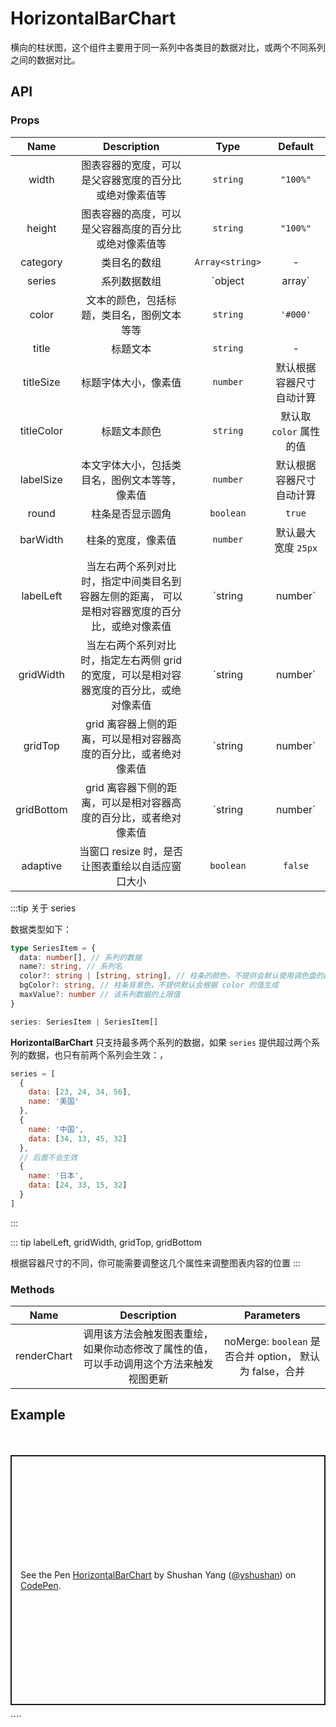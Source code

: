 # HorizontalBarChart

横向的柱状图，这个组件主要用于同一系列中各类目的数据对比，或两个不同系列之间的数据对比。

## API

### Props

|    Name    |                                           Description                                           |       Type        |         Default          |
| :--------: | :---------------------------------------------------------------------------------------------: | :---------------: | :----------------------: |
|   width    |                     图表容器的宽度，可以是父容器宽度的百分比或绝对像素值等                      |     `string`      |         `"100%"`         |
|   height   |                     图表容器的高度，可以是父容器高度的百分比或绝对像素值等                      |     `string`      |         `"100%"`         |
|  category  |                                          类目名的数组                                           |  `Array<string>`  |            -             |
|   series   |                                          系列数据数组                                           | `object | array`  |            -             |
|   color    |                           文本的颜色，包括标题，类目名，图例文本等等                            |     `string`      |         `'#000'`         |
|   title    |                                            标题文本                                             |     `string`      |            -             |
| titleSize  |                                      标题字体大小，像素值                                       |     `number`      | 默认根据容器尺寸自动计算 |
| titleColor |                                          标题文本颜色                                           |     `string`      | 默认取 `color` 属性的值  |
| labelSize  |                         本文字体大小，包括类目名，图例文本等等，像素值                          |     `number`      | 默认根据容器尺寸自动计算 |
|   round    |                                        柱条是否显示圆角                                         |     `boolean`     |          `true`          |
|  barWidth  |                                       柱条的宽度，像素值                                        |     `number`      |   默认最大宽度 `25px`    |
| labelLeft  | 当左右两个系列对比时，指定中间类目名到容器左侧的距离， 可以是相对容器宽度的百分比，或绝对像素值 | `string | number` |          `46%`           |
| gridWidth  |    当左右两个系列对比时，指定左右两侧 grid 的宽度，可以是相对容器宽度的百分比，或绝对像素值     | `string | number` |          `37%`           |
|  gridTop   |                grid 离容器上侧的距离，可以是相对容器高度的百分比，或者绝对像素值                | `string | number` |            -             |
| gridBottom |                grid 离容器下侧的距离，可以是相对容器高度的百分比，或者绝对像素值                | `string | number` |            -             |
|  adaptive  |                        当窗口 resize 时，是否让图表重绘以自适应窗口大小                         |     `boolean`     |         `false`          |

:::tip 关于 series

数据类型如下：

```ts
type SeriesItem = {
  data: number[], // 系列的数据
  name?: string, // 系列名
  color?: string | [string, string], // 柱条的颜色，不提供会默认使用调色盘的颜色，若提供一个数组，则显示渐变色
  bgColor?: string, // 柱条背景色，不提供默认会根据 color 的值生成
  maxValue?: number // 该系列数据的上限值
}

series: SeriesItem | SeriesItem[]
```

**HorizontalBarChart** 只支持最多两个系列的数据，如果 `series` 提供超过两个系列的数据，也只有前两个系列会生效：，

```js
series = [
  {
    data: [23, 24, 34, 56],
    name: '美国'
  },
  {
    name: '中国',
    data: [34, 13, 45, 32]
  },
  // 后面不会生效
  {
    name: '日本',
    data: [24, 33, 15, 32]
  }
]
```

:::

::: tip labelLeft, gridWidth, gridTop, gridBottom

根据容器尺寸的不同，你可能需要调整这几个属性来调整图表内容的位置
:::

### Methods

|    Name     |                                      Description                                       |                       Parameters                        |
| :---------: | :------------------------------------------------------------------------------------: | :-----------------------------------------------------: |
| renderChart | 调用该方法会触发图表重绘，如果你动态修改了属性的值，可以手动调用这个方法来触发视图更新 | noMerge: `boolean` 是否合并 option， 默认为 false，合并 |

## Example

<div style="height:20px;"></div>
<p class="codepen" data-height="400" data-theme-id="dark" data-default-tab="js,result" data-user="yshushan" data-slug-hash="RwWMXre" data-preview="true" style="height: 400px; box-sizing: border-box; display: flex; align-items: center; justify-content: center; border: 2px solid; margin: 1em 0; padding: 1em;" data-pen-title="HorizontalBarChart">
  <span>See the Pen <a href="https://codepen.io/yshushan/pen/RwWMXre">
  HorizontalBarChart</a> by Shushan Yang (<a href="https://codepen.io/yshushan">@yshushan</a>)
  on <a href="https://codepen.io">CodePen</a>.</span>
</p>
<script async src="https://static.codepen.io/assets/embed/ei.js"></script>
````
